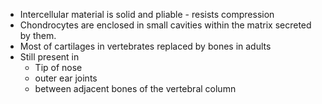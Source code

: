 - Intercellular material is solid and pliable - resists compression
- Chondrocytes are enclosed in small cavities within the matrix secreted by them.
- Most of cartilages in vertebrates replaced by bones in adults
- Still present in 
	- Tip of nose
	- outer ear joints
	- between adjacent bones of the vertebral column